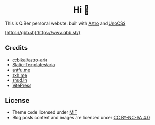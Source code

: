<h1 align="center">Hi 🤗</h1>

This is Q.Ben personal website. built with [Astro](https://astro.build/) and [UnoCSS](https://unocss.dev/)

[https://qbb.sh](https://www.qbb.sh/)

## Credits

- [ccbikai/astro-aria](https://github.com/ccbikai/astro-aria)
- [Static-Templates/aria](https://github.com/static-templates/aria)
- [antfu.me](https://antfu.me/)
- [zxh.me](https://zxh.me/)
- [shud.in](https://shud.in/)
- [VitePress](https://vitepress.dev/)

## License

- Theme code licensed under [MIT](https://github.com/Zhengqbbb/qbb.sh/blob/main/LICENSE)
- Blog posts content and images are licensed under [CC BY-NC-SA 4.0](https://creativecommons.org/licenses/by-nc/4.0/)

